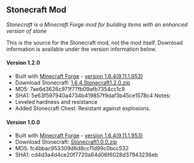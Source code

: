 ## Stonecraft Mod
*Stonecraft is a Minecraft Forge mod for building items with an enhanced version of stone*     

This is the source for the Stonecraft mod, not the mod itself.  Download information is available under the version information below.  

#### Version 1.2.0
* Built with [Minecraft Forge](http://www.minecraftforge.net/) - [version 1.6.4(9.11.1.953)](http://files.minecraftforge.net)
* Download Stonecraft: [1.6.4.Stonecraft1.2.0.zip](http://adf.ly/b1AKz)
 * MD5: 7ae6d3626c971f77fb09afb7354cc1c9
 * SHA1: 5e63f597940a4734b419857f9daf3b45ce1578c4
Notes:
* Leveled hardness and resistance
* Added Stonecraft Chest. Resistant against explosions.  

#### Version 1.0.0
* Built with [Minecraft Forge](http://www.minecraftforge.net/) - [version 1.6.4(9.11.1.953)](http://files.minecraftforge.net)
* Download Stonecraft: [Stonecraft1.0.0.zip](http://adf.ly/aUABQ)
 * MD5: fc4bbac953309d6d8cc11d99c0bcc532
 * SHA1: cd4d3a4d4ce20f7720a64d06f6028d37943236eb